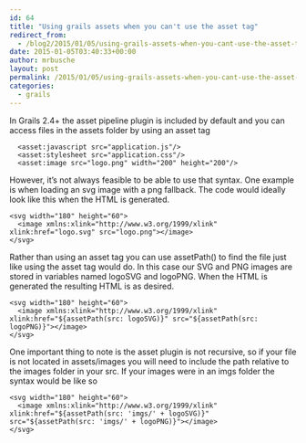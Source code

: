 ```yaml
---
id: 64
title: "Using grails assets when you can't use the asset tag"
redirect_from:
  - /blog2/2015/01/05/using-grails-assets-when-you-cant-use-the-asset-tag/
date: 2015-01-05T03:40:33+00:00
author: mrbusche
layout: post
permalink: /2015/01/05/using-grails-assets-when-you-cant-use-the-asset-tag/
categories:
  - grails
---
```


In Grails 2.4+ the asset pipeline plugin is included by default and you can access files in the assets folder by using an asset tag

      <asset:javascript src="application.js"/>
      <asset:stylesheet src="application.css"/>
      <asset:image src="logo.png" width="200" height="200"/>

However, it&#8217;s not always feasible to be able to use that syntax. One example is when loading an svg image with a png fallback. The code would ideally look like this when the HTML is generated.

    <svg width="180" height="60">
      <image xmlns:xlink="http://www.w3.org/1999/xlink" xlink:href="logo.svg" src="logo.png"></image>
    </svg>

Rather than using an asset tag you can use assetPath() to find the file just like using the asset tag would do. In this case our SVG and PNG images are stored in variables named logoSVG and logoPNG. When the HTML is generated the resulting HTML is as desired.

    <svg width="180" height="60">
      <image xmlns:xlink="http://www.w3.org/1999/xlink" xlink:href="${assetPath(src: logoSVG)}" src="${assetPath(src: logoPNG)}"></image>
    </svg>

One important thing to note is the asset plugin is not recursive, so if your file is not located in assets/images you will need to include the path relative to the images folder in your src. If your images were in an imgs folder the syntax would be like so

    <svg width="180" height="60">
      <image xmlns:xlink="http://www.w3.org/1999/xlink" xlink:href="${assetPath(src: 'imgs/' + logoSVG)}" src="${assetPath(src: 'imgs/' + logoPNG)}"></image>
    </svg>
